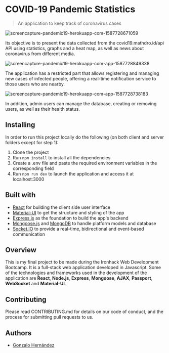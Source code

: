 # COVID-19 Pandemic Statistics

> An application to keep track of coronavirus cases

![screencapture-pandemic19-herokuapp-com-1587728671059](https://user-images.githubusercontent.com/54455748/80210468-1cedf680-8634-11ea-8ff9-b54dc0fa46d4.png)

Its objective is to present the data collected from the covid19.mathdro.id/api API using statistics, graphs and a heat map, as well as news about coronavirus from different media.

![screencapture-pandemic19-herokuapp-com-app-1587728849338](https://user-images.githubusercontent.com/54455748/80210551-3c851f00-8634-11ea-9343-dfd2e1371f3a.png)

The application has a restricted part that allows registering and managing new cases of infected people, offering a real-time notification service to those users who are nearby.

![screencapture-pandemic19-herokuapp-com-app-1587728738183](https://user-images.githubusercontent.com/54455748/80210593-4ad33b00-8634-11ea-94bc-96e43f25e4ea.png)

In addition, admin users can manage the database, creating or removing users, as well as their health status.

## Installing

In order to run this project locally do the following (on both client and server folders except for step 1):

1. Clone the project
2. Run `npm install` to install all the dependencies
3. Create a .env file and paste the required environment variables in the corresponding field
4. Run `npm run dev` to launch the application and access it at localhost:3000

## Built with

* [React](https://reactjs.org/) for building the client side user interface
* [Material-UI](https://material-ui.com/) to get the structure and styling of the app
* [Express.js](https://expressjs.com/) as the foundation to build the app's backend
* [Mongoose.js](https://mongoosejs.com/) and [MongoDB](https://www.mongodb.com/) to handle platform models and database
* [Socket.IO](https://socket.io/) to provide a real-time, bidirectional and event-based communication

## Overview

This is my final project to be made during the Ironhack Web Development Bootcamp. It is a full-stack web application developed in Javascript. Some of the technologies and frameworks used in the development of the application are **React**, **Node.js**, **Express**, **Mongoose**, **AJAX**, **Passport**, **WebSocket** and **Material-UI**.

## Contributing

Please read CONTRIBUTING.md for details on our code of conduct, and the process for submitting pull requests to us.

## Authors

* [Gonzalo Hernández](https://github.com/hernandezgonzalo)